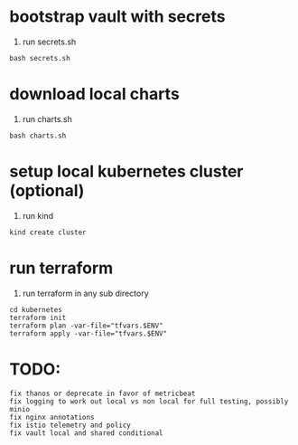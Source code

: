 # bootstrap vault with secrets
1. run secrets.sh
```
bash secrets.sh
```

# download local charts
1. run charts.sh
```
bash charts.sh
```

# setup local kubernetes cluster (optional)
1. run kind
```
kind create cluster
```

# run terraform
1. run terraform in any sub directory
```
cd kubernetes
terraform init
terraform plan -var-file="tfvars.$ENV"
terraform apply -var-file="tfvars.$ENV"
```

# TODO:
```
fix thanos or deprecate in favor of metricbeat
fix logging to work out local vs non local for full testing, possibly minio
fix nginx annotations
fix istio telemetry and policy
fix vault local and shared conditional
```
